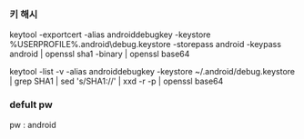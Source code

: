 

### 키 해시

keytool -exportcert -alias androiddebugkey -keystore %USERPROFILE%\.android\debug.keystore -storepass android -keypass android | openssl sha1 -binary | openssl base64

keytool -list -v -alias androiddebugkey -keystore ~/.android/debug.keystore | grep SHA1 | sed 's/SHA1://' | xxd -r -p | openssl base64


### defult pw 
pw : android
